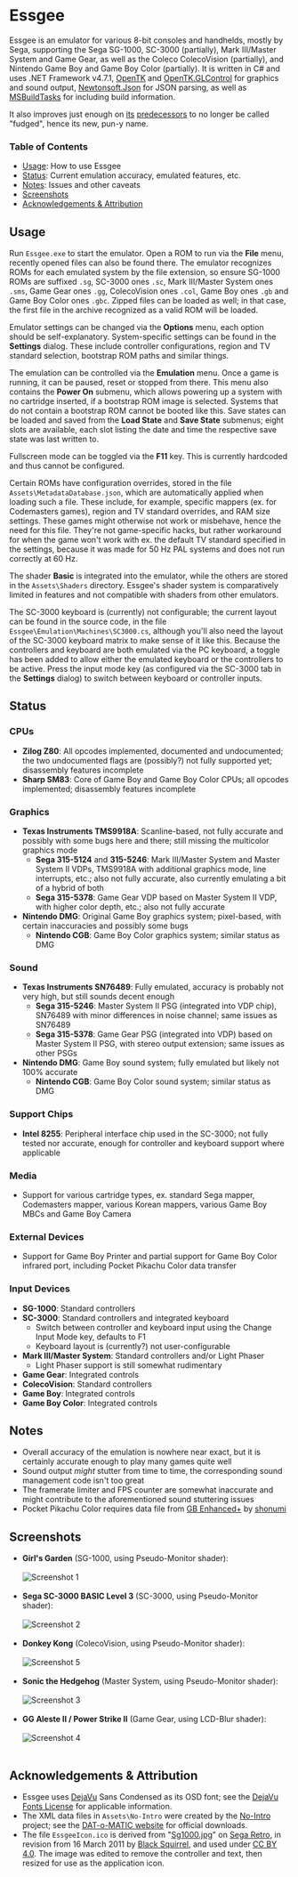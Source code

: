 # Essgee
Essgee is an emulator for various 8-bit consoles and handhelds, mostly by Sega, supporting the Sega SG-1000, SC-3000 (partially), Mark III/Master System and Game Gear, as well as the Coleco ColecoVision (partially), and Nintendo Game Boy and Game Boy Color (partially). It is written in C# and uses .NET Framework v4.7.1, [OpenTK](https://www.nuget.org/packages/OpenTK) and [OpenTK.GLControl](https://www.nuget.org/packages/OpenTK.GLControl) for graphics and sound output, [Newtonsoft.Json](https://www.nuget.org/packages/Newtonsoft.Json) for JSON parsing, as well as [MSBuildTasks](https://www.nuget.org/packages/MSBuildTasks) for including build information.

It also improves just enough on [its](https://github.com/xdanieldzd/MasterFudge) [predecessors](https://github.com/xdanieldzd/MasterFudgeMk2) to no longer be called "fudged", hence its new, pun-y name.

### Table of Contents ###
* [Usage](#usage): How to use Essgee
* [Status](#status): Current emulation accuracy, emulated features, etc.
* [Notes](#notes): Issues and other caveats
* [Screenshots](#screenshots)
* [Acknowledgements & Attribution](#acknowledgements--attribution)

## Usage
Run `Essgee.exe` to start the emulator. Open a ROM to run via the __File__ menu, recently opened files can also be found there. The emulator recognizes ROMs for each emulated system by the file extension, so ensure SG-1000 ROMs are suffixed `.sg`, SC-3000 ones `.sc`, Mark III/Master System ones `.sms`, Game Gear ones `.gg`, ColecoVision ones `.col`, Game Boy ones `.gb` and Game Boy Color ones `.gbc`. Zipped files can be loaded as well; in that case, the first file in the archive recognized as a valid ROM will be loaded.

Emulator settings can be changed via the __Options__ menu, each option should be self-explanatory. System-specific settings can be found in the __Settings__ dialog. These include controller configurations, region and TV standard selection, bootstrap ROM paths and similar things.

The emulation can be controlled via the __Emulation__ menu. Once a game is running, it can be paused, reset or stopped from there. This menu also contains the __Power On__ submenu, which allows powering up a system with no cartridge inserted, if a bootstrap ROM image is selected. Systems that do not contain a bootstrap ROM cannot be booted like this. Save states can be loaded and saved from the __Load State__ and __Save State__ submenus; eight slots are available, each slot listing the date and time the respective save state was last written to.

Fullscreen mode can be toggled via the __F11__ key. This is currently hardcoded and thus cannot be configured.

Certain ROMs have configuration overrides, stored in the file `Assets\MetadataDatabase.json`, which are automatically applied when loading such a file. These include, for example, specific mappers (ex. for Codemasters games), region and TV standard overrides, and RAM size settings. These games might otherwise not work or misbehave, hence the need for this file. They're not game-specific hacks, but rather workaround for when the game won't work with ex. the default TV standard specified in the settings, because it was made for 50 Hz PAL systems and does not run correctly at 60 Hz.

The shader __Basic__ is integrated into the emulator, while the others are stored in the `Assets\Shaders` directory. Essgee's shader system is comparatively limited in features and not compatible with shaders from other emulators.

The SC-3000 keyboard is (currently) not configurable; the current layout can be found in the source code, in the file `Essgee\Emulation\Machines\SC3000.cs`, although you'll also need the layout of the SC-3000 keyboard matrix to make sense of it like this. Because the controllers and keyboard are both emulated via the PC keyboard, a toggle has been added to allow either the emulated keyboard or the controllers to be active. Press the input mode key (as configured via the SC-3000 tab in the __Settings__ dialog) to switch between keyboard or controller inputs.

## Status

### CPUs
* __Zilog Z80__: All opcodes implemented, documented and undocumented; the two undocumented flags are (possibly?) not fully supported yet; disassembly features incomplete
* __Sharp SM83__: Core of Game Boy and Game Boy Color CPUs; all opcodes implemented; disassembly features incomplete

### Graphics
* __Texas Instruments TMS9918A__: Scanline-based, not fully accurate and possibly with some bugs here and there; still missing the multicolor graphics mode
  * __Sega 315-5124__ and __315-5246__: Mark III/Master System and Master System II VDPs, TMS9918A with additional graphics mode, line interrupts, etc.; also not fully accurate, also currently emulating a bit of a hybrid of both
  * __Sega 315-5378__: Game Gear VDP based on Master System II VDP, with higher color depth, etc.; also not fully accurate
* __Nintendo DMG__: Original Game Boy graphics system; pixel-based, with certain inaccuracies and possibly some bugs
  * __Nintendo CGB__: Game Boy Color graphics system; similar status as DMG

### Sound
* __Texas Instruments SN76489__: Fully emulated, accuracy is probably not very high, but still sounds decent enough
  * __Sega 315-5246__: Master System II PSG (integrated into VDP chip), SN76489 with minor differences in noise channel; same issues as SN76489
  * __Sega 315-5378__: Game Gear PSG (integrated into VDP) based on Master System II PSG, with stereo output extension; same issues as other PSGs
* __Nintendo DMG__: Game Boy sound system; fully emulated but likely not 100% accurate
  * __Nintendo CGB__: Game Boy Color sound system; similar status as DMG

### Support Chips
* __Intel 8255__: Peripheral interface chip used in the SC-3000; not fully tested nor accurate, enough for controller and keyboard support where applicable

### Media
* Support for various cartridge types, ex. standard Sega mapper, Codemasters mapper, various Korean mappers, various Game Boy MBCs and Game Boy Camera

### External Devices
* Support for Game Boy Printer and partial support for Game Boy Color infrared port, including Pocket Pikachu Color data transfer

### Input Devices
* __SG-1000__: Standard controllers
* __SC-3000__: Standard controllers and integrated keyboard
  * Switch between controller and keyboard input using the Change Input Mode key, defaults to F1
  * Keyboard layout is (currently?) not user-configurable
* __Mark III/Master System__: Standard controllers and/or Light Phaser
  * Light Phaser support is still somewhat rudimentary
* __Game Gear__: Integrated controls
* __ColecoVision__: Standard controllers
* __Game Boy__: Integrated controls
* __Game Boy Color__: Integrated controls

## Notes
* Overall accuracy of the emulation is nowhere near exact, but it is certainly accurate enough to play many games quite well
* Sound output _might_ stutter from time to time, the corresponding sound management code isn't too great
* The framerate limiter and FPS counter are somewhat inaccurate and might contribute to the aforementioned sound stuttering issues
* Pocket Pikachu Color requires data file from [GB Enhanced+](https://github.com/shonumi/gbe-plus) by [shonumi](https://github.com/shonumi)

## Screenshots
* __Girl's Garden__ (SG-1000, using Pseudo-Monitor shader):<br><br>
 ![Screenshot 1](https://raw.githubusercontent.com/xdanieldzd/Essgee/master/Screenshots/SG1000-Garden.png)<br><br>
* __Sega SC-3000 BASIC Level 3__ (SC-3000, using Pseudo-Monitor shader):<br><br>
 ![Screenshot 2](https://raw.githubusercontent.com/xdanieldzd/Essgee/master/Screenshots/SC3000-BasicLv3.png)<br><br>
* __Donkey Kong__ (ColecoVision, using Pseudo-Monitor shader):<br><br>
 ![Screenshot 5](https://raw.githubusercontent.com/xdanieldzd/Essgee/master/Screenshots/CV-Donkey.png)<br><br>
* __Sonic the Hedgehog__ (Master System, using Pseudo-Monitor shader):<br><br>
 ![Screenshot 3](https://raw.githubusercontent.com/xdanieldzd/Essgee/master/Screenshots/SMS-Sonic1.png)<br><br>
* __GG Aleste II / Power Strike II__ (Game Gear, using LCD-Blur shader):<br><br>
 ![Screenshot 4](https://raw.githubusercontent.com/xdanieldzd/Essgee/master/Screenshots/GG-AlesteII.png)<br><br>

## Acknowledgements & Attribution
* Essgee uses [DejaVu](https://dejavu-fonts.github.io) Sans Condensed as its OSD font; see the [DejaVu Fonts License](https://dejavu-fonts.github.io/License.html) for applicable information.
* The XML data files in `Assets\No-Intro` were created by the [No-Intro](http://www.no-intro.org) project; see the [DAT-o-MATIC website](https://datomatic.no-intro.org) for official downloads.
* The file `EssgeeIcon.ico` is derived from "[Sg1000.jpg](https://segaretro.org/File:Sg1000.jpg)" on [Sega Retro](https://segaretro.org), in revision from 16 March 2011 by [Black Squirrel](https://segaretro.org/User:Black_Squirrel), and used under [CC BY 4.0](https://creativecommons.org/licenses/by/4.0/). The image was edited to remove the controller and text, then resized for use as the application icon.
